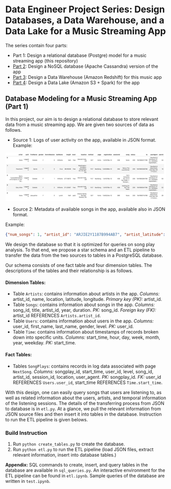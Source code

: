 # Data Engineer Project Series: Design Databases, a Data Warehouse, and a Data Lake for a Music Streaming App 

The series contain four parts:
- Part 1: Design a relational database (Postgre) model for a music streaming app (this repository)
- [Part 2](https://github.com/nd-minh/music-app-data-modeling-part-2): Design a NoSQL database (Apache Cassandra) version of the app
- [Part 3](https://github.com/nd-minh/music-app-data-warehouse): Design a Data Warehouse (Amazon Redshift) for this music app
- [Part 4](https://github.com/nd-minh/music-app-data-lake): Design a Data Lake (Amazon S3 + Spark) for the app

## Database Modeling for a Music Streaming App (Part 1)

In this project, our aim is to design a relational database to store relevant data from a music streaming app. We are given two sources of data as follows.

- Source 1: Logs of user activity on the app, available in JSON format.
Example:

![alt text](/images/log-data.png "log-ex")

- Source 2: Metadata of available songs in the app, available also in JSON format.

Example:

```JSON
{"num_songs": 1, "artist_id": "ARJIE2Y1187B994AB7", "artist_latitude": null, "artist_longitude": null, "artist_location": "", "artist_name": "Line Renaud", "song_id": "SOUPIRU12A6D4FA1E1", "title": "Der Kleine Dompfaff", "duration": 152.92036, "year": 0}
```

We design the database so that it is optimized for queries on song play analysis. To that end, we propose a star schema and an ETL pipeline to transfer the data from the two sources to tables in a PostgreSQL database.

Our schema consists of one fact table and four dimension tables. The descriptions of the tables and their relationship is as follows.

#### Dimension Tables:
- Table `Artists`: contains information about artists in the app. *Columns:* artist_id, name, location, latitude, longitude. *Primary key (PK):* artist_id. 
- Table `Songs`: contains information about songs in the app. *Columns:* song_id, title, artist_id, year, duration. *PK:* song_id. *Foreign key (FK):* artist_id REFERENCES `Artists.artist_id`.
- Table `Users`: contains information about users in the app. *Columns:* user_id, first_name, last_name, gender, level. *PK:* user_id.
- Table `Time`: contains information about timestamps of records broken down into specific units. *Columns:* start_time, hour, day, week, month, year, weekday. *PK:* start_time.

#### Fact Tables:
- Tables `SongPlays`: contains records in log data associated with page `NextSong`. *Columns:* songplay_id, start_time, user_id, level, song_id, artist_id, session_id, location, user_agent. *PK:* songplay_id. *FK:* user_id REFERENCES `Users.user_id`, start_time REFERENCES `Time.start_time`. 

With this design, one can easily query songs that users are listening to, as well as related information about the users, artists, and temporal information of the listening sessions. The details of the transferring process from JSON to database is in `etl.py`. At a glance, we pull the relevant information from JSON source files and then insert it into tables in the database. Instruction to run the ETL pipeline is given belows.

### Build Instruction
1. Run `python create_tables.py` to create the database.
2. Run `python etl.py` to run the ETL pipeline (load JSON files, extract relevant information, insert into database tables.)

**Appendix:** SQL commands to create, insert, and query tables in the database are available in `sql_queries.py`. An interactive environment for the ETL pipeline can be found in `etl.ipynb`. Sample queries of the database are written in `test.ipynb`.  
